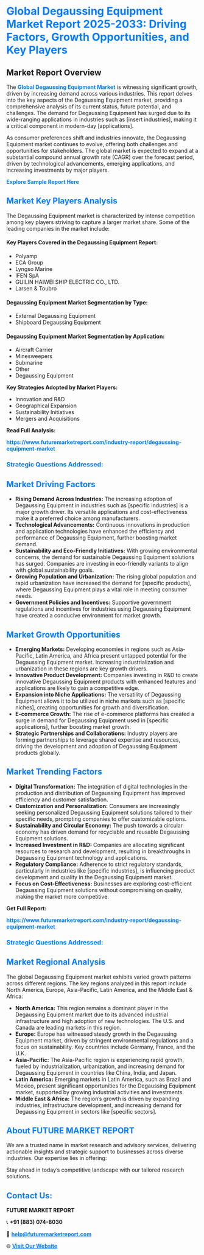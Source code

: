 <h1 style="color: #007BFF;">Global Degaussing Equipment Market Report 2025-2033: Driving Factors, Growth Opportunities, and Key Players</h1>

<section id="overview">
<h2>Market Report Overview</h2>
<p>The <a href="https://www.futuremarketreport.com/industry-report/degaussing-equipment-market" style="color: #007BFF; text-decoration: none;"><strong>Global Degaussing Equipment Market</strong></a> is witnessing significant growth, driven by increasing demand across various industries. This report delves into the key aspects of the Degaussing Equipment market, providing a comprehensive analysis of its current status, future potential, and challenges. The demand for Degaussing Equipment has surged due to its wide-ranging applications in industries such as [insert industries], making it a critical component in modern-day [applications].</p>
<p>As consumer preferences shift and industries innovate, the Degaussing Equipment market continues to evolve, offering both challenges and opportunities for stakeholders. The global market is expected to expand at a substantial compound annual growth rate (CAGR) over the forecast period, driven by technological advancements, emerging applications, and increasing investments by major players.</p>
</section>

<section id="overview">
<p><a href="https://www.futuremarketreport.com/request-sample/reportId=124480" style="color: #007BFF; text-decoration: none;"><strong>Explore Sample Report Here</strong></a></p>
</section>

<section id="key-players">
<h2 style="color: #007BFF;">Market Key Players Analysis</h2>
<p>The Degaussing Equipment market is characterized by intense competition among key players striving to capture a larger market share. Some of the leading companies in the market include:</p>
<h4>Key Players Covered in the Degaussing Equipment Report:</h4>
<ul><li>Polyamp</li><li>ECA Group</li><li>Lyngso Marine</li><li>IFEN SpA</li><li>GUILIN HAIWEI SHIP ELECTRIC CO., LTD.</li><li>Larsen &amp; Toubro</li></ul>
<h4>Degaussing Equipment Market Segmentation by Type:</h4>
<ul><li>External Degaussing Equipment</li><li>Shipboard Degaussing Equipment</li></ul>

<h4>Degaussing Equipment Market Segmentation by Application:</h4>
<ul><li>Aircraft Carrier</li><li>Minesweepers</li><li>Submarine</li><li>Other</li><li>Degaussing Equipment</li></ul>
<p><strong>Key Strategies Adopted by Market Players:</strong></p>
<ul>
<li>Innovation and R&D</li>
<li>Geographical Expansion</li>
<li>Sustainability Initiatives</li>
<li>Mergers and Acquisitions</li>
</ul>
</section>

<section>
<p><strong>Read Full Analysis: </strong></p><a href="https://www.futuremarketreport.com/industry-report/degaussing-equipment-market" style="color: #007BFF; text-decoration: none;"><strong>https://www.futuremarketreport.com/industry-report/degaussing-equipment-market</strong></a>
<h3 style="color: #007BFF;">Strategic Questions Addressed:</h3>
</section>

<section id="driving-factors">
<h2 style="color: #007BFF;">Market Driving Factors</h2>
<ul>
<li><strong>Rising Demand Across Industries:</strong> The increasing adoption of Degaussing Equipment in industries such as [specific industries] is a major growth driver. Its versatile applications and cost-effectiveness make it a preferred choice among manufacturers.</li>
<li><strong>Technological Advancements:</strong> Continuous innovations in production and application technologies have enhanced the efficiency and performance of Degaussing Equipment, further boosting market demand.</li>
<li><strong>Sustainability and Eco-Friendly Initiatives:</strong> With growing environmental concerns, the demand for sustainable Degaussing Equipment solutions has surged. Companies are investing in eco-friendly variants to align with global sustainability goals.</li>
<li><strong>Growing Population and Urbanization:</strong> The rising global population and rapid urbanization have increased the demand for [specific products], where Degaussing Equipment plays a vital role in meeting consumer needs.</li>
<li><strong>Government Policies and Incentives:</strong> Supportive government regulations and incentives for industries using Degaussing Equipment have created a conducive environment for market growth.</li>
</ul>
</section>

<section id="growth-opportunities">
<h2 style="color: #007BFF;">Market Growth Opportunities</h2>
<ul>
<li><strong>Emerging Markets:</strong> Developing economies in regions such as Asia-Pacific, Latin America, and Africa present untapped potential for the Degaussing Equipment market. Increasing industrialization and urbanization in these regions are key growth drivers.</li>
<li><strong>Innovative Product Development:</strong> Companies investing in R&D to create innovative Degaussing Equipment products with enhanced features and applications are likely to gain a competitive edge.</li>
<li><strong>Expansion into Niche Applications:</strong> The versatility of Degaussing Equipment allows it to be utilized in niche markets such as [specific niches], creating opportunities for growth and diversification.</li>
<li><strong>E-commerce Growth:</strong> The rise of e-commerce platforms has created a surge in demand for Degaussing Equipment used in [specific applications], further boosting market growth.</li>
<li><strong>Strategic Partnerships and Collaborations:</strong> Industry players are forming partnerships to leverage shared expertise and resources, driving the development and adoption of Degaussing Equipment products globally.</li>
</ul>
</section>

<section id="trending-factors">
<h2 style="color: #007BFF;">Market Trending Factors</h2>
<ul>
<li><strong>Digital Transformation:</strong> The integration of digital technologies in the production and distribution of Degaussing Equipment has improved efficiency and customer satisfaction.</li>
<li><strong>Customization and Personalization:</strong> Consumers are increasingly seeking personalized Degaussing Equipment solutions tailored to their specific needs, prompting companies to offer customizable options.</li>
<li><strong>Sustainability and Circular Economy:</strong> The push towards a circular economy has driven demand for recyclable and reusable Degaussing Equipment solutions.</li>
<li><strong>Increased Investment in R&D:</strong> Companies are allocating significant resources to research and development, resulting in breakthroughs in Degaussing Equipment technology and applications.</li>
<li><strong>Regulatory Compliance:</strong> Adherence to strict regulatory standards, particularly in industries like [specific industries], is influencing product development and quality in the Degaussing Equipment market.</li>
<li><strong>Focus on Cost-Effectiveness:</strong> Businesses are exploring cost-efficient Degaussing Equipment solutions without compromising on quality, making the market more competitive.</li>
</ul>
</section>

<section>
<p><strong>Get Full Report: </strong></p><a href="https://www.futuremarketreport.com/industry-report/degaussing-equipment-market" style="color: #007BFF; text-decoration: none;"><strong>https://www.futuremarketreport.com/industry-report/degaussing-equipment-market</strong></a>
<h3 style="color: #007BFF;">Strategic Questions Addressed:</h3>
</section>


<section id="regional-analysis">
<h2 style="color: #007BFF;">Market Regional Analysis</h2>
<p>The global Degaussing Equipment market exhibits varied growth patterns across different regions. The key regions analyzed in this report include North America, Europe, Asia-Pacific, Latin America, and the Middle East & Africa:</p>
<ul>
<li><strong>North America:</strong> This region remains a dominant player in the Degaussing Equipment market due to its advanced industrial infrastructure and high adoption of new technologies. The U.S. and Canada are leading markets in this region.</li>
<li><strong>Europe:</strong> Europe has witnessed steady growth in the Degaussing Equipment market, driven by stringent environmental regulations and a focus on sustainability. Key countries include Germany, France, and the U.K.</li>
<li><strong>Asia-Pacific:</strong> The Asia-Pacific region is experiencing rapid growth, fueled by industrialization, urbanization, and increasing demand for Degaussing Equipment in countries like China, India, and Japan.</li>
<li><strong>Latin America:</strong> Emerging markets in Latin America, such as Brazil and Mexico, present significant opportunities for the Degaussing Equipment market, supported by growing industrial activities and investments.</li>
<li><strong>Middle East & Africa:</strong> The region’s growth is driven by expanding industries, infrastructure development, and increasing demand for Degaussing Equipment in sectors like [specific sectors].</li>
</ul>
</section>

<footer>
<h2 style="color: #007BFF;">About FUTURE MARKET REPORT</h2>
<p>We are a trusted name in market research and advisory services, delivering actionable insights and strategic support to businesses across diverse industries. Our expertise lies in offering:</p>

<p>Stay ahead in today’s competitive landscape with our tailored research solutions.</p>

<h2 style="color: #007BFF;">Contact Us:</h2>
<p><strong>FUTURE MARKET REPORT</strong></p>
<p>📞 <strong>+91 (883) 074-8030</strong></p>
<p>📧 <strong><a href="mailto:help@futuremarketreport.com" style="color: #007BFF;">help@futuremarketreport.com</a></strong></p>
<p>🌐 <strong><a href="https://www.futuremarketreport.com/" style="color: #007BFF;">Visit Our Website</a></strong></p>
</footer>